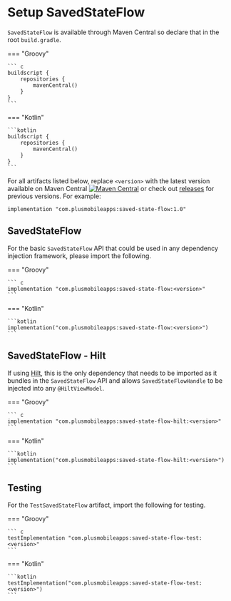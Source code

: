 # Setup SavedStateFlow

`SavedStateFlow` is available through Maven Central so declare that in the root `build.gradle`. 

=== "Groovy"

    ``` c
    buildscript {
        repositories {
            mavenCentral()
        }   
    }
    ```

=== "Kotlin"

    ```kotlin
    buildscript {
        repositories {
            mavenCentral()
        }
    }
    ```

For all artifacts listed below, replace `<version>` with the latest version available on Maven Central 
[![Maven Central](https://img.shields.io/maven-central/v/com.plusmobileapps/saved-state-flow?color=blue)](https://search.maven.org/artifact/com.plusmobileapps/saved-state-flow) or check out [releases](https://github.com/plusmobileapps/SavedStateFlow/releases) for previous versions. For example: 

```
implementation "com.plusmobileapps:saved-state-flow:1.0"
```

## SavedStateFlow 

For the basic `SavedStateFlow` API that could be used in any dependency injection framework, please import the following. 

=== "Groovy"

    ``` c
    implementation "com.plusmobileapps:saved-state-flow:<version>"
    ```

=== "Kotlin"

    ```kotlin
    implementation("com.plusmobileapps:saved-state-flow:<version>")
    ```

## SavedStateFlow - Hilt 

If using [Hilt](https://developer.android.com/training/dependency-injection/hilt-android), this is the only dependency that needs to be imported as it bundles in the `SavedStateFlow` API and allows `SavedStateFlowHandle` to be injected into any `@HiltViewModel`. 

=== "Groovy"

    ``` c
    implementation "com.plusmobileapps:saved-state-flow-hilt:<version>"
    ```

=== "Kotlin"

    ```kotlin
    implementation("com.plusmobileapps:saved-state-flow-hilt:<version>")
    ```

## Testing

For the `TestSavedStateFlow` artifact, import the following for testing. 

=== "Groovy"

    ``` c
    testImplementation "com.plusmobileapps:saved-state-flow-test:<version>"
    ```

=== "Kotlin"

    ```kotlin
    testImplementation("com.plusmobileapps:saved-state-flow-test:<version>")
    ```
